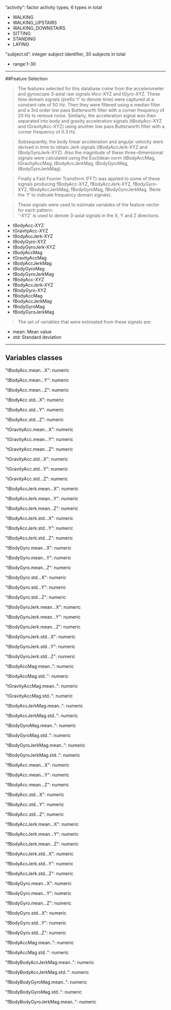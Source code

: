 ”activity”: factor
activity types, 6 types in total

* WALKING
* WALKING_UPSTAIRS
* WALKING_DOWNSTAIRS
* SITTING
* STANDING
* LAYING

"subject.id”: integer
subject identifier, 30 subjects in total

* range:1-30

----
##Feature Selection 

>The features selected for this database come from the accelerometer and gyroscope 3-axial raw signals tAcc-XYZ and tGyro-XYZ. These time domain signals (prefix 't' to denote time) were captured at a constant rate of 50 Hz. Then they were filtered using a median filter and a 3rd order low pass Butterworth filter with a corner frequency of 20 Hz to remove noise. Similarly, the acceleration signal was then separated into body and gravity acceleration signals (tBodyAcc-XYZ and tGravityAcc-XYZ) using another low pass Butterworth filter with a corner frequency of 0.3 Hz. 

>Subsequently, the body linear acceleration and angular velocity were derived in time to obtain Jerk signals (tBodyAccJerk-XYZ and tBodyGyroJerk-XYZ). Also the magnitude of these three-dimensional signals were calculated using the Euclidean norm (tBodyAccMag, tGravityAccMag, tBodyAccJerkMag, tBodyGyroMag, tBodyGyroJerkMag). 

>Finally a Fast Fourier Transform (FFT) was applied to some of these signals producing fBodyAcc-XYZ, fBodyAccJerk-XYZ, fBodyGyro-XYZ, fBodyAccJerkMag, fBodyGyroMag, fBodyGyroJerkMag. (Note the 'f' to indicate frequency domain signals). 

>These signals were used to estimate variables of the feature vector for each pattern:  
'-XYZ' is used to denote 3-axial signals in the X, Y and Z directions.

* tBodyAcc-XYZ
* tGravityAcc-XYZ
* tBodyAccJerk-XYZ
* tBodyGyro-XYZ
* tBodyGyroJerk-XYZ
* tBodyAccMag
* tGravityAccMag
* tBodyAccJerkMag
* tBodyGyroMag
* tBodyGyroJerkMag
* fBodyAcc-XYZ
* fBodyAccJerk-XYZ
* fBodyGyro-XYZ
* fBodyAccMag
* fBodyAccJerkMag
* fBodyGyroMag
* fBodyGyroJerkMag

>The set of variables that were estimated from these signals are: 

* mean: Mean value
* std: Standard deviation

----
## Variables classes

"tBodyAcc.mean...X": numeric

"tBodyAcc.mean...Y": numeric

"tBodyAcc.mean...Z": numeric

"tBodyAcc.std...X": numeric

"tBodyAcc.std...Y": numeric

"tBodyAcc.std...Z": numeric

"tGravityAcc.mean...X": numeric

"tGravityAcc.mean...Y": numeric

"tGravityAcc.mean...Z": numeric

"tGravityAcc.std...X": numeric

"tGravityAcc.std...Y": numeric

"tGravityAcc.std...Z": numeric

"tBodyAccJerk.mean...X": numeric

"tBodyAccJerk.mean...Y": numeric

"tBodyAccJerk.mean...Z": numeric

"tBodyAccJerk.std...X": numeric

"tBodyAccJerk.std...Y": numeric

"tBodyAccJerk.std...Z": numeric

"tBodyGyro.mean...X": numeric

"tBodyGyro.mean...Y": numeric

"tBodyGyro.mean...Z": numeric

"tBodyGyro.std...X": numeric

"tBodyGyro.std...Y": numeric


"tBodyGyro.std...Z": numeric

"tBodyGyroJerk.mean...X": numeric

"tBodyGyroJerk.mean...Y": numeric

"tBodyGyroJerk.mean...Z": numeric


"tBodyGyroJerk.std...X": numeric

"tBodyGyroJerk.std...Y": numeric

"tBodyGyroJerk.std...Z": numeric

"tBodyAccMag.mean..": numeric

"tBodyAccMag.std..": numeric

"tGravityAccMag.mean..": numeric

"tGravityAccMag.std..": numeric

"tBodyAccJerkMag.mean..": numeric

"tBodyAccJerkMag.std..": numeric

"tBodyGyroMag.mean..": numeric

"tBodyGyroMag.std..": numeric

"tBodyGyroJerkMag.mean..": numeric

"tBodyGyroJerkMag.std..": numeric

"fBodyAcc.mean...X": numeric

"fBodyAcc.mean...Y": numeric

"fBodyAcc.mean...Z": numeric

"fBodyAcc.std...X": numeric

"fBodyAcc.std...Y": numeric

"fBodyAcc.std...Z": numeric

"fBodyAccJerk.mean...X": numeric

"fBodyAccJerk.mean...Y": numeric

"fBodyAccJerk.mean...Z": numeric

"fBodyAccJerk.std...X": numeric

"fBodyAccJerk.std...Y": numeric

"fBodyAccJerk.std...Z": numeric

"fBodyGyro.mean...X": numeric

"fBodyGyro.mean...Y": numeric

"fBodyGyro.mean...Z": numeric

"fBodyGyro.std...X": numeric

"fBodyGyro.std...Y": numeric

"fBodyGyro.std...Z": numeric

"fBodyAccMag.mean..": numeric

"fBodyAccMag.std..": numeric

"fBodyBodyAccJerkMag.mean..": numeric

"fBodyBodyAccJerkMag.std..": numeric

"fBodyBodyGyroMag.mean..": numeric

"fBodyBodyGyroMag.std..": numeric

"fBodyBodyGyroJerkMag.mean..": numeric
